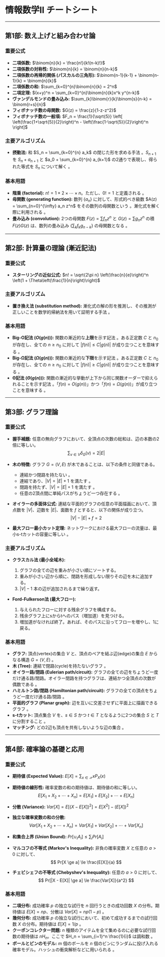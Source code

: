 # 情報数学II チートシート

---

## 第1部: 数え上げと組み合わせ論

### 重要公式
* **二項係数:** $\binom{n}{k} = \frac{n!}{k!(n-k)!}$ 
* **二項係数の対称性:** $\binom{n}{k} = \binom{n}{n-k}$ 
* **二項係数の再帰的関係 (パスカルの三角形):** $\binom{n-1}{k-1} + \binom{n-1}{k} = \binom{n}{k}$ 
* **二項係数の和:** $\sum_{k=0}^{n}\binom{n}{k} = 2^n$ 
* **二項定理:** $(x+y)^n = \sum_{k=0}^{n}\binom{n}{k}x^k y^{n-k}$ 
* **ヴァンデルモンドの畳み込み:** $\sum_{k}\binom{r}{k}\binom{s}{n-k} = \binom{r+s}{n}$ 
* **フィボナッチ数の母関数:** $G(z) = \frac{z}{1-z-z^2}$ 
* **フィボナッチ数の一般項:** $F_n = \frac{1}{\sqrt{5}} \left[ \left(\frac{1+\sqrt{5}}{2}\right)^n - \left(\frac{1-\sqrt{5}}{2}\right)^n \right]$ 

### 主要アルゴリズム
* **摂動法:**
    和 $S_n = \sum_{k=0}^{n} a_k$ の閉じた形を求める手法 。$S_{n+1}$ を $S_n + a_{n+1}$ と $a_0 + \sum_{k=0}^{n} a_{k+1}$ の2通りで表現し、得られた等式を $S_n$ について解く 。

### 基本用語
* **階乗 (factorial):** $n! = 1 \times 2 \times \cdots \times n$。ただし、$0! = 1$ と定義される 。
* **母関数 (generating function):** 数列 $\{a_n\}$ に対して、形式的べき級数 $A(z) = \sum_{n=0}^{\infty} a_n z^n$ をその数列の母関数という 。漸化式を解く際に利用される 。
* **畳み込み (convolution):** 2つの母関数 $F(z) = \sum f_n z^n$ と $G(z) = \sum g_n z^n$ の積 $F(z)G(z)$ は、数列の畳み込み $\{\sum_k f_k g_{n-k}\}$ の母関数となる 。

---

## 第2部: 計算量の理論 (漸近記法)

### 重要公式
* **スターリングの近似公式:** $n! = \sqrt{2\pi n} \left(\frac{n}{e}\right)^n \left(1 + \Theta\left(\frac{1}{n}\right)\right)$ 

### 主要アルゴリズム
* **置き換え法 (substitution method):**
    漸化式の解の形を推測し、その推測が正しいことを数学的帰納法を用いて証明する手法 。

### 基本用語
* **Big-O記法 ($O(g(n))$):**
    関数の漸近的な**上限**を示す記法 。ある正定数 $C$ と $n_0$ が存在し、全ての $n \ge n_0$ に対して $|f(n)| \le C|g(n)|$ が成り立つことを意味する 。
* **Big-Ω記法 ($\Omega(g(n))$):**
    関数の漸近的な**下限**を示す記法 。ある正定数 $C$ と $n_0$ が存在し、全ての $n \ge n_0$ に対して $|f(n)| \ge C|g(n)|$ が成り立つことを意味する 。
* **Θ記法 ($\Theta(g(n))$):**
    関数の漸近的な挙動が上下から同じ関数オーダーで抑えられることを示す記法 。「$f(n) = O(g(n))$」かつ「$f(n) = \Omega(g(n))$」が成り立つことを意味する 。

---

## 第3部: グラフ理論

### 重要公式
* **握手補題:** 任意の無向グラフにおいて、全頂点の次数の総和は、辺の本数の2倍に等しい。
    $$ \sum_{v \in V} \delta_G(v) = 2|E| $$
    
* **木の特徴:** グラフ $G=(V, E)$ が木であることは、以下の条件と同値である。
    * 連結かつ閉路を持たない 。
    * 連結であり、$|V| = |E| + 1$ を満たす 。
    * 閉路を持たず、$|V| = |E| + 1$ を満たす 。
    * 任意の2頂点間に単純パスがちょうど一つ存在する 。
* **オイラーの多面体公式:** 連結な平面的グラフの任意の平面描画において、頂点数を $|V|$、辺数を $|E|$、面数を $f$ とすると、以下の関係が成り立つ。
    $$ |V| - |E| + f = 2 $$
    
* **最大フロー最小カット定理:** ネットワークにおける最大フローの流量は、最小s-tカットの容量に等しい 。

### 主要アルゴリズム
* **クラスカル法 (最小全域木):**
    1.  グラフの全ての辺を重みが小さい順にソートする。
    2.  重みが小さい辺から順に、閉路を形成しない限りその辺を木に追加する。
    3.  $|V|-1$ 本の辺が追加されるまで繰り返す。
    
* **Ford-Fulkerson法 (最大フロー):**
    1.  与えられたフローに対する残余グラフを構成する。
    2.  残余グラフ上にsからtへのパス（増加道）を見つける。
    3.  増加道がなければ終了。あれば、そのパスに沿ってフローを増やし、1に戻る。
    

### 基本用語
* **グラフ:** 頂点(vertex)の集合 $V$ と、頂点のペアを結ぶ辺(edge)の集合 $E$ からなる構造 $G=(V,E)$ 。
* **木 (Tree):** 連結で閉路(cycle)を持たないグラフ 。
* **オイラー路/閉路 (Eulerian path/circuit):** グラフの全ての辺をちょうど一度だけ通る路/閉路。オイラー閉路を持つグラフは、連結かつ全頂点の次数が偶数である 。
* **ハミルトン路/閉路 (Hamiltonian path/circuit):** グラフの全ての頂点をちょうど一度だけ通る路/閉路 。
* **平面的グラフ (Planar graph):** 辺を互いに交差させずに平面上に描画できるグラフ 。
* **s-tカット:** 頂点集合 $V$ を、$s \in S$ かつ $t \in T$ となるように2つの集合 $S$ と $T$ に分割すること 。
* **マッチング:** どの2辺も頂点を共有しないような辺の集合 。

---

## 第4部: 確率論の基礎と応用

### 重要公式
* **期待値 (Expected Value):** $E[X] = \sum_{x \in \mathcal{X}} x P_X(x)$ 
* **期待値の線形性:** 確率変数の和の期待値は、期待値の和に等しい。
    $$ E[X_1 + X_2 + \cdots + X_n] = E[X_1] + E[X_2] + \cdots + E[X_n] $$
    
* **分散 (Variance):** $Var[X] = E[(X - E[X])^2] = E[X^2] - (E[X])^2$ 
* **独立な確率変数の和の分散:**
    $$ Var[X_1 + X_2 + \cdots + X_n] = Var[X_1] + Var[X_2] + \cdots + Var[X_n] $$
    
* **和集合上界 (Union Bound):** $Pr[\cup_{i} A_i] \le \sum_i Pr[A_i]$ 
* **マルコフの不等式 (Markov's Inequality):** 非負の確率変数 $X$ と任意の $a > 0$ に対して、
    $$ Pr[X \ge a] \le \frac{E[X]}{a} $$
    
* **チェビシェフの不等式 (Chebyshev's Inequality):** 任意の $a > 0$ に対して、
    $$ Pr[|X - E[X]| \ge a] \le \frac{Var[X]}{a^2} $$
    

### 基本用語
* **二項分布:** 成功確率 $p$ の独立な試行を $n$ 回行うときの成功回数 $X$ の分布。期待値は $E[X] = np$、分散は $Var[X] = np(1-p)$ 。
* **幾何分布:** 成功確率 $p$ の独立な試行において、初めて成功するまでの試行回数 $X$ の分布。期待値は $E[X] = 1/p$ 。
* **クーポンコレクター問題:** $n$ 種類のアイテムを全て集めるのに必要な試行回数の期待値は $n H_n$。ここで $H_n = \sum_{i=1}^n \frac{1}{i}$ は調和数 。
* **ボールとビンのモデル:** $m$ 個のボールを $n$ 個のビンにランダムに投げ入れる確率モデル。ハッシュの衝突解析などに用いられる 。
